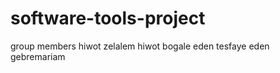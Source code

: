 # software-tools-project
group members
 hiwot zelalem
 hiwot bogale
 eden tesfaye
 eden gebremariam
 